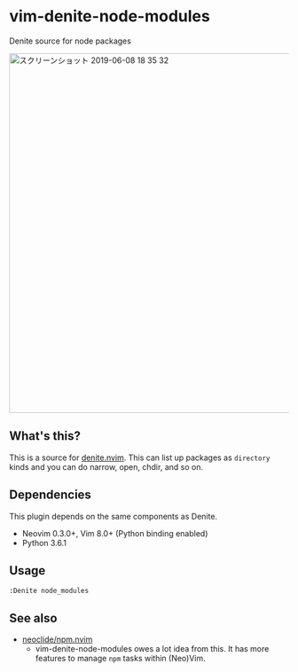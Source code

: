 # vim-denite-node-modules

Denite source for node packages

<img width="649" alt="スクリーンショット 2019-06-08 18 35 32" src="https://user-images.githubusercontent.com/1239245/59145275-56b60e80-8a1c-11e9-8718-64fe141c2002.png">

## What's this?

This is a source for [denite.nvim][]. This can list up packages as `directory`
kinds and you can do narrow, open, chdir, and so on.

[denite.nvim]: https://github.com/Shougo/denite.nvim

## Dependencies

This plugin depends on the same components as Denite.

* Neovim 0.3.0+, Vim 8.0+ (Python binding enabled)
* Python 3.6.1

## Usage

```vim
:Denite node_modules
```

## See also

* [neoclide/npm.nvim](https://github.com/neoclide/npm.nvim)
  - vim-denite-node-modules owes a lot idea from this. It has more features to
    manage `npm` tasks within (Neo)Vim.
